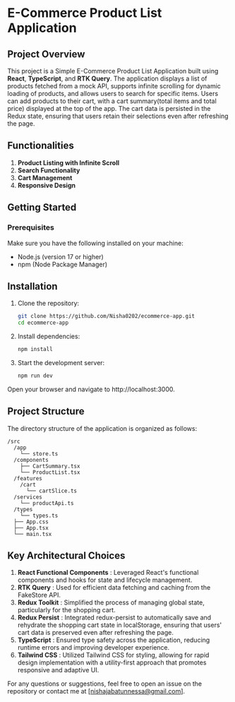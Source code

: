 # E-Commerce Product List Application

## Project Overview
This project is a Simple E-Commerce Product List Application built using **React**, **TypeScript**, and **RTK Query**. The application displays a list of products fetched from a mock API, supports infinite scrolling for dynamic loading of products, and allows users to search for specific items. Users can add products to their cart, with a cart summary(total items and total price) displayed at the top of the app. The cart data is persisted in the Redux state, ensuring that users retain their selections even after refreshing the page.

## Functionalities 
1. **Product Listing with Infinite Scroll**
2. **Search Functionality**
3. **Cart Management**
4. **Responsive Design**
 

## Getting Started

### Prerequisites
Make sure you have the following installed on your machine:
- Node.js (version 17 or higher)
- npm (Node Package Manager)

## Installation

1. Clone the repository:
   ```bash
   git clone https://github.com/Nisha0202/ecommerce-app.git
   cd ecommerce-app
   ```

2. Install dependencies:
   ```bash
   npm install
   ```


3. Start the development server:
   ```bash
   npm run dev
   ```

Open your browser and navigate to http://localhost:3000.

## Project Structure

The directory structure of the application is organized as follows:
```
/src
  /app
    └── store.ts
  /components
    ├── CartSummary.tsx
    └── ProductList.tsx
  /features
    /cart
      └── cartSlice.ts
  /services
    └── productApi.ts
  /types
    └── types.ts
  ├── App.css
  ├── App.tsx
  └── main.tsx
```

## Key Architectural Choices

1. **React Functional Components**
: Leveraged React's functional components and hooks for state and lifecycle management.
2. **RTK Query**
: Used for efficient data fetching and caching from the FakeStore API.
3. **Redux Toolkit**
: Simplified the process of managing global state, particularly for the shopping cart.
4. **Redux Persist**
: Integrated redux-persist to automatically save and rehydrate the shopping cart state in localStorage, ensuring that users' cart data is preserved even after refreshing the page.
5. **TypeScript**
: Ensured type safety across the application, reducing runtime errors and improving developer experience.
6. **Tailwind CSS**
: Utilized Tailwind CSS for styling, allowing for rapid design implementation with a utility-first approach that promotes responsive and adaptive UI.



For any questions or suggestions, feel free to open an issue on the repository or contact me at [nishajabatunnessa@gmail.com].